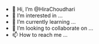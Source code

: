 - 👋 Hi, I’m @HiraChoudhari
- 👀 I’m interested in ...
- 🌱 I’m currently learning ...
- 💞️ I’m looking to collaborate on ...
- 📫 How to reach me ...

<!---
HiraChoudhari/HiraChoudhari is a ✨ special ✨ repository because its `README.md` (this file) appears on your GitHub profile.
You can click the Preview link to take a look at your changes.
--->
